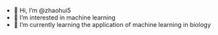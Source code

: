 - 👋 Hi, I’m @zhaohui5
- 👀 I’m interested in machine learning
- 🌱 I’m currently learning the application of machine learning in biology

<!---
zhaohui5/zhaohui5 is a ✨ special ✨ repository because its `README.md` (this file) appears on your GitHub profile.
You can click the Preview link to take a look at your changes.
--->
